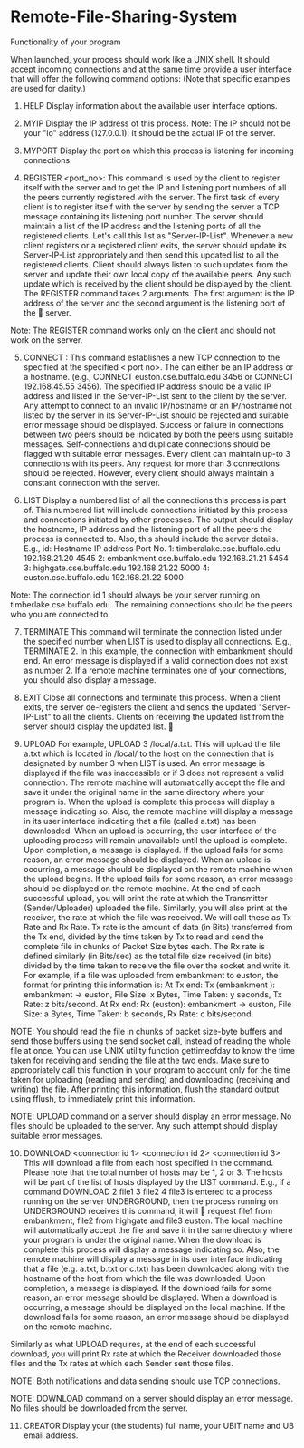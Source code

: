 Remote-File-Sharing-System
==========================

Functionality of your program

When launched, your process should work like a UNIX shell. It should accept incoming connections
and at the same time provide a user interface that will offer the following command options: (Note that
specific examples are used for clarity.)


1. HELP Display information about the available user interface options.


2. MYIP Display the IP address of this process.
   Note: The IP should not be your "lo" address (127.0.0.1). It should be the actual IP of the server.


3. MYPORT Display the port on which this process is listening for incoming connections.


4. REGISTER <server IP> <port_no>: This command is used by the client to register itself with the
server and to get the IP and listening port numbers of all the peers currently registered with the server.
    The first task of every client is to register itself with the server by sending the server a TCP
message containing its listening port number. The server should maintain a list of the IP address and
the listening ports of all the registered clients. Let's call this list as "Server-IP-List". Whenever a new
client registers or a registered client exits, the server should update its Server-IP-List appropriately and
then send this updated list to all the registered clients. Client should always listen to such updates from
the server and update their own local copy of the available peers. Any such update which is received
by the client should be displayed by the client. The REGISTER command takes 2 arguments. The
first argument is the IP address of the server and the second argument is the listening port of the

server.


Note: The REGISTER command works only on the client and should not work on the server.


5. CONNECT <destination> <port no>: This command establishes a new TCP connection to the
specified <destination> at the specified < port no>. The <destination> can either be an IP address or a
hostname. (e.g., CONNECT euston.cse.buffalo.edu 3456 or CONNECT 192.168.45.55 3456). The
specified IP address should be a valid IP address and listed in the Server-IP-List sent to the client by
the server. Any attempt to connect to an invalid IP/hostname or an IP/hostname not listed by the server
in its Server-IP-List should be rejected and suitable error message should be displayed. Success or
failure in connections between two peers should be indicated by both the peers using suitable
messages. Self-connections and duplicate connections should be flagged with suitable error messages.
Every client can maintain up-to 3 connections with its peers. Any request for more than 3 connections
should be rejected. However, every client should always maintain a constant connection with the
server.


6. LIST Display a numbered list of all the connections this process is part of. This numbered list will
include connections initiated by this process and connections initiated by other processes. The output
should display the hostname, IP address and the listening port of all the peers the process is connected
to. Also, this should include the server details.
E.g.,  id:     Hostname                                   IP address                    Port No.
        1: timberalake.cse.buffalo.edu                192.168.21.20                      4545
        2: embankment.cse.buffalo.edu                 192.168.21.21                      5454
        3: highgate.cse.buffalo.edu                    192.168.21.22                     5000
        4: euston.cse.buffalo.edu                     192.168.21.22                     5000



Note: The connection id 1 should always be your server running on timberlake.cse.buffalo.edu. The
remaining connections should be the peers who you are connected to.


7. TERMINATE <connection id.> This command will terminate the connection listed under the
specified number when LIST is used to display all connections. E.g., TERMINATE 2. In this example,
the connection with embankment should end. An error message is displayed if a valid connection does
not exist as number 2. If a remote machine terminates one of your connections, you should also
display a message.


8. EXIT Close all connections and terminate this process. When a client exits, the server de-registers
the client and sends the updated "Server-IP-List" to all the clients. Clients on receiving the updated list
from the server should display the updated list.

9. UPLOAD <connection id.> <file name> For example, UPLOAD 3 /local/a.txt. This will upload
the file a.txt which is located in /local/ to the host on the connection that is designated by number 3
when LIST is used. An error message is displayed if the file was inaccessible or if 3 does not represent
a valid connection. The remote machine will automatically accept the file and save it under the
original name in the same directory where your program is. When the upload is complete this
process will display a message indicating so. Also, the remote machine will display a message in its
user interface indicating that a file (called a.txt) has been downloaded. When an upload is occurring,
the user interface of the uploading process will remain unavailable until the upload is complete. Upon
completion, a message is displayed. If the upload fails for some reason, an error message should be
displayed. When an upload is occurring, a message should be displayed on the remote machine when
the upload begins. If the upload fails for some reason, an error message should be displayed on the
remote machine.
At the end of each successful upload, you will print the rate at which the Transmitter
(Sender/Uploader) uploaded the file. Similarly, you will also print at the receiver, the rate at which the
file was received. We will call these as Tx Rate and Rx Rate. Tx rate is the amount of data (in Bits)
transferred from the Tx end, divided by the time taken by Tx to read and send the complete file in
chunks of Packet Size bytes each. The Rx rate is defined similarly (in Bits/sec) as the total file size
received (in bits) divided by the time taken to receive the file over the socket and write it. For example,
if a file was uploaded from embankment to euston, the format for printing this information is:
At Tx end:
Tx (embankment ): embankment -> euston, File Size: x Bytes, Time Taken: y seconds, Tx Rate: z
bits/second.
At Rx end:
Rx (euston): embankment -> euston, File Size: a Bytes, Time Taken: b seconds, Rx Rate: c
bits/second.


NOTE: You should read the file in chunks of packet size-byte buffers and send those buffers using the
send socket call, instead of reading the whole file at once. You can use UNIX utility function
gettimeofday to know the time taken for receiving and sending the file at the two ends. Make sure to
appropriately call this function in your program to account only for the time taken for uploading
(reading and sending) and downloading (receiving and writing) the file. After printing this information,
flush the standard output using fflush, to immediately print this information.


NOTE: UPLOAD command on a server should display an error message. No files should be uploaded
to the server. Any such attempt should display suitable error messages.


10. DOWNLOAD <connection id 1> <file1> <connection id 2> <file2> <connection id 3> <file3>
This will download a file from each host specified in the command. Please note that the total number
of hosts may be 1, 2 or 3. The hosts will be part of the list of hosts displayed by the LIST command.
E.g., if a command DOWNLOAD 2 file1 3 file2 4 file3 is entered to a process running on the server
UNDERGROUND, then the process running on UNDERGROUND receives this command, it will

request file1 from embankment, file2 from highgate and file3 euston. The local machine will automatically accept the file and save it in the same directory where your program is under the original name. When the download is complete
this process will display a message indicating so. Also, the remote machine will display a message in
its user interface indicating that a file (e.g. a.txt, b.txt or c.txt) has been downloaded along with the
hostname of the host from which the file was downloaded. Upon completion, a message is displayed.
If the download fails for some reason, an error message should be displayed. When a download is
occurring, a message should be displayed on the local machine. If the download fails for some reason,
an error message should be displayed on the remote machine.


Similarly as what UPLOAD requires, at the end of each successful download, you will print Rx rate at
which the Receiver downloaded those files and the Tx rates at which each Sender sent those files.


NOTE: Both notifications and data sending should use TCP connections. 


NOTE: DOWNLOAD command on a server should display an error message. No files should be
downloaded from the server.



11. CREATOR Display your (the students) full name, your UBIT name and UB email address.

